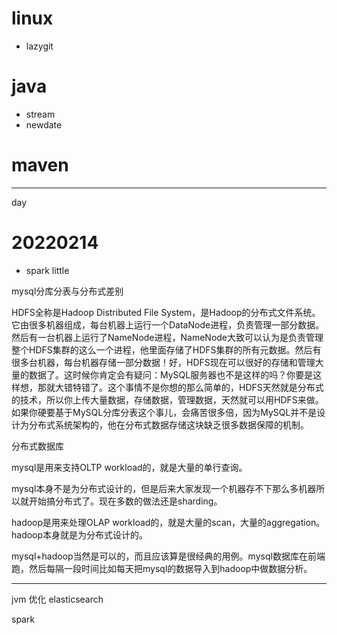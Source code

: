 # linux
+ lazygit

# java
+ stream
+ newdate

# maven


---

day 

# 20220214
+ spark little



mysql分库分表与分布式差别


HDFS全称是Hadoop Distributed File System，是Hadoop的分布式文件系统。
它由很多机器组成，每台机器上运行一个DataNode进程，负责管理一部分数据。然后有一台机器上运行了NameNode进程，NameNode大致可以认为是负责管理整个HDFS集群的这么一个进程，他里面存储了HDFS集群的所有元数据。然后有很多台机器，每台机器存储一部分数据！好，HDFS现在可以很好的存储和管理大量的数据了。这时候你肯定会有疑问：MySQL服务器也不是这样的吗？你要是这样想，那就大错特错了。这个事情不是你想的那么简单的，HDFS天然就是分布式的技术，所以你上传大量数据，存储数据，管理数据，天然就可以用HDFS来做。如果你硬要基于MySQL分库分表这个事儿，会痛苦很多倍，因为MySQL并不是设计为分布式系统架构的，他在分布式数据存储这块缺乏很多数据保障的机制。


分布式数据库


mysql是用来支持OLTP workload的，就是大量的单行查询。

mysql本身不是为分布式设计的，但是后来大家发现一个机器存不下那么多机器所以就开始搞分布式了。现在多数的做法还是sharding。

hadoop是用来处理OLAP workload的，就是大量的scan，大量的aggregation。hadoop本身就是为分布式设计的。

mysql+hadoop当然是可以的，而且应该算是很经典的用例。mysql数据库在前端跑，然后每隔一段时间比如每天把mysql的数据导入到hadoop中做数据分析。


-----------------

jvm 优化
elasticsearch

spark